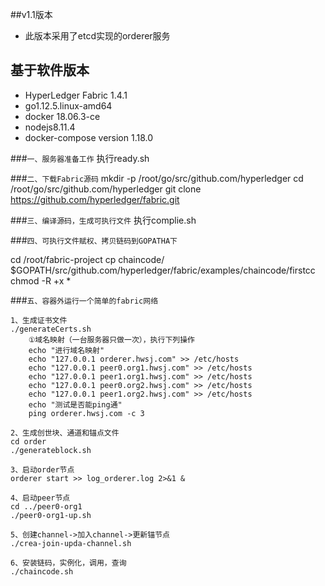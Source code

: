 ##v1.1版本
* 此版本采用了etcd实现的orderer服务
## 基于软件版本
* HyperLedger Fabric 1.4.1
* go1.12.5.linux-amd64
* docker 18.06.3-ce
* nodejs8.11.4
* docker-compose version 1.18.0

###`一、服务器准备工作`
执行ready.sh

###`二、下载Fabric源码`
mkdir -p /root/go/src/github.com/hyperledger
cd /root/go/src/github.com/hyperledger
git clone https://github.com/hyperledger/fabric.git

###`三、编译源码，生成可执行文件`
执行complie.sh


###`四、可执行文件赋权、拷贝链码到GOPATHA下`

cd /root/fabric-project
cp chaincode/ $GOPATH/src/github.com/hyperledger/fabric/examples/chaincode/firstcc
chmod -R +x *


###`五、容器外运行一个简单的fabric网络`

    1、生成证书文件
    ./generateCerts.sh
        ①域名映射（一台服务器只做一次），执行下列操作
        echo "进行域名映射"
        echo "127.0.0.1 orderer.hwsj.com" >> /etc/hosts
        echo "127.0.0.1 peer0.org1.hwsj.com" >> /etc/hosts
        echo "127.0.0.1 peer1.org1.hwsj.com" >> /etc/hosts
        echo "127.0.0.1 peer0.org2.hwsj.com" >> /etc/hosts
        echo "127.0.0.1 peer1.org2.hwsj.com" >> /etc/hosts
        echo "测试是否能ping通"
        ping orderer.hwsj.com -c 3
    
    2、生成创世块、通道和锚点文件
    cd order
    ./generateblock.sh
    
    3、启动order节点
    orderer start >> log_orderer.log 2>&1 &
    
    4、启动peer节点
    cd ../peer0-org1
    ./peer0-org1-up.sh
    
    5、创建channel->加入channel->更新锚节点
    ./crea-join-upda-channel.sh
    
    6、安装链码，实例化，调用，查询
    ./chaincode.sh
